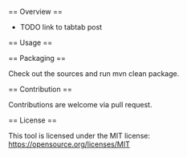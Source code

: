 == Overview ==

- TODO link to tabtab post

== Usage ==

== Packaging ==

Check out the sources and run mvn clean package.

== Contribution ==

Contributions are welcome via pull request.

== License ==

This tool is licensed under the MIT license: https://opensource.org/licenses/MIT